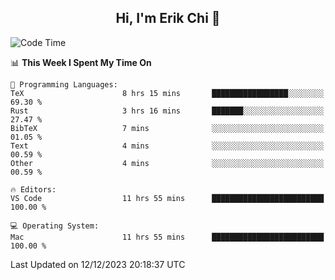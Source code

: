 <h2 align="center"> Hi, I'm Erik Chi 👋 </h2>

<table>
    
<!--START_SECTION:waka-->
![Code Time](http://img.shields.io/badge/Code%20Time-2%2C615%20hrs%2032%20mins-blue)

📊 **This Week I Spent My Time On** 

```text
💬 Programming Languages: 
TeX                      8 hrs 15 mins       █████████████████░░░░░░░░   69.30 % 
Rust                     3 hrs 16 mins       ███████░░░░░░░░░░░░░░░░░░   27.47 % 
BibTeX                   7 mins              ░░░░░░░░░░░░░░░░░░░░░░░░░   01.05 % 
Text                     4 mins              ░░░░░░░░░░░░░░░░░░░░░░░░░   00.59 % 
Other                    4 mins              ░░░░░░░░░░░░░░░░░░░░░░░░░   00.59 % 

🔥 Editors: 
VS Code                  11 hrs 55 mins      █████████████████████████   100.00 % 

💻 Operating System: 
Mac                      11 hrs 55 mins      █████████████████████████   100.00 % 
```


 Last Updated on 12/12/2023 20:18:37 UTC
<!--END_SECTION:waka-->
</td></tr>
</table>